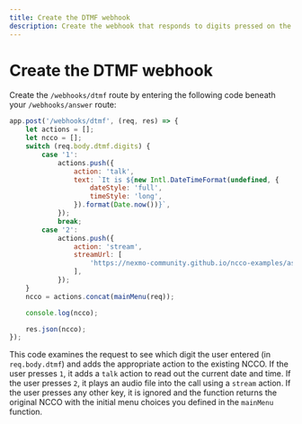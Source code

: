 ```yaml
---
title: Create the DTMF webhook
description: Create the webhook that responds to digits pressed on the keypad
---
```


# Create the DTMF webhook

Create the `/webhooks/dtmf` route by entering the following code beneath your `/webhooks/answer` route:

```javascript
app.post('/webhooks/dtmf', (req, res) => {
	let actions = [];
	let ncco = [];
	switch (req.body.dtmf.digits) {
		case '1':
			actions.push({
				action: 'talk',
				text: `It is ${new Intl.DateTimeFormat(undefined, {
					dateStyle: 'full',
					timeStyle: 'long',
				}).format(Date.now())}`,
			});
			break;
		case '2':
			actions.push({
				action: 'stream',
				streamUrl: [
					'https://nexmo-community.github.io/ncco-examples/assets/voice_api_audio_streaming.mp3',
				],
			});
	}
	ncco = actions.concat(mainMenu(req));

	console.log(ncco);

	res.json(ncco);
});
```

This code examines the request to see which digit the user entered (in `req.body.dtmf`) and adds the appropriate action to the existing NCCO. If the user presses `1`, it adds a `talk` action to read out the current date and time. If the user presses `2`, it plays an audio file into the call using a `stream` action. If the user presses any other key, it is ignored and the function returns the original NCCO with the initial menu choices you defined in the `mainMenu` function.

